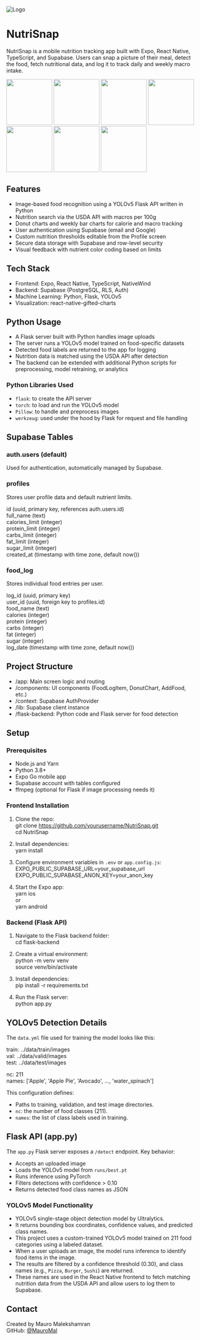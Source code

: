 ![Logo](./assets/NutriSnapLogo-2.png)
# NutriSnap

NutriSnap is a mobile nutrition tracking app built with Expo, React Native, TypeScript, and Supabase. Users can snap a picture of their meal, detect the food, fetch nutritional data, and log it to track daily and weekly macro intake.

<p>
  <img src="./assets/Welcome.jpeg" width="120"/>
  <img src="./assets/SearchView.jpeg" width="120"/>
  <img src="./assets/CameraScreen.jpeg" width="120"/>
  <img src="./assets/ImageView.jpeg" width="120"/>
  <img src="./assets/PastaDetected.jpeg" width="120"/>
  <img src="./assets/CookiesDetected.jpeg" width="120"/>
  <img src="./assets/FoodLog.jpeg" width="120"/>
</p>

## Features

- Image-based food recognition using a YOLOv5 Flask API written in Python  
- Nutrition search via the USDA API with macros per 100g  
- Donut charts and weekly bar charts for calorie and macro tracking  
- User authentication using Supabase (email and Google)  
- Custom nutrition thresholds editable from the Profile screen  
- Secure data storage with Supabase and row-level security  
- Visual feedback with nutrient color coding based on limits  

## Tech Stack

- Frontend: Expo, React Native, TypeScript, NativeWind  
- Backend: Supabase (PostgreSQL, RLS, Auth)  
- Machine Learning: Python, Flask, YOLOv5  
- Visualization: react-native-gifted-charts  

## Python Usage

- A Flask server built with Python handles image uploads  
- The server runs a YOLOv5 model trained on food-specific datasets  
- Detected food labels are returned to the app for logging  
- Nutrition data is matched using the USDA API after detection  
- The backend can be extended with additional Python scripts for preprocessing, model retraining, or analytics  

### Python Libraries Used

- `flask`: to create the API server  
- `torch`: to load and run the YOLOv5 model  
- `Pillow`: to handle and preprocess images  
- `werkzeug`: used under the hood by Flask for request and file handling  

## Supabase Tables

### auth.users (default)
Used for authentication, automatically managed by Supabase.

### profiles
Stores user profile data and default nutrient limits.

id (uuid, primary key, references auth.users.id)  
full_name (text)  
calories_limit (integer)  
protein_limit (integer)  
carbs_limit (integer)  
fat_limit (integer)  
sugar_limit (integer)  
created_at (timestamp with time zone, default now())  

### food_log
Stores individual food entries per user.

log_id (uuid, primary key)  
user_id (uuid, foreign key to profiles.id)  
food_name (text)  
calories (integer)  
protein (integer)  
carbs (integer)  
fat (integer)  
sugar (integer)  
log_date (timestamp with time zone, default now())  

## Project Structure

- /app: Main screen logic and routing  
- /components: UI components (FoodLogItem, DonutChart, AddFood, etc.)  
- /context: Supabase AuthProvider  
- /lib: Supabase client instance  
- /flask-backend: Python code and Flask server for food detection 

## Setup

### Prerequisites

- Node.js and Yarn  
- Python 3.8+  
- Expo Go mobile app  
- Supabase account with tables configured  
- ffmpeg (optional for Flask if image processing needs it)  

### Frontend Installation

1. Clone the repo:  
   git clone https://github.com/yourusername/NutriSnap.git  
   cd NutriSnap  

2. Install dependencies:  
   yarn install  

3. Configure environment variables in `.env` or `app.config.js`:  
   EXPO_PUBLIC_SUPABASE_URL=your_supabase_url  
   EXPO_PUBLIC_SUPABASE_ANON_KEY=your_anon_key  

4. Start the Expo app:  
   yarn ios  
   or  
   yarn android  

### Backend (Flask API)

1. Navigate to the Flask backend folder:  
   cd flask-backend  

2. Create a virtual environment:  
   python -m venv venv  
   source venv/bin/activate  

3. Install dependencies:  
   pip install -r requirements.txt  

4. Run the Flask server:  
   python app.py  

## YOLOv5 Detection Details

The `data.yml` file used for training the model looks like this:

train: ../data/train/images  
val: ../data/valid/images  
test: ../data/test/images  

nc: 211  
names: ['Apple', 'Apple Pie', 'Avocado', ..., 'water_spinach']  

This configuration defines:
- Paths to training, validation, and test image directories.
- `nc`: the number of food classes (211).
- `names`: the list of class labels used in training.

## Flask API (app.py)

The `app.py` Flask server exposes a `/detect` endpoint. Key behavior:

- Accepts an uploaded image
- Loads the YOLOv5 model from `runs/best.pt`
- Runs inference using PyTorch
- Filters detections with confidence > 0.10
- Returns detected food class names as JSON

### YOLOv5 Model Functionality

- YOLOv5 single-stage object detection model by Ultralytics.
- It returns bounding box coordinates, confidence values, and predicted class names.
- This project uses a custom-trained YOLOv5 model trained on 211 food categories using a labeled dataset.
- When a user uploads an image, the model runs inference to identify food items in the image.
- The results are filtered by a confidence threshold (0.30), and class names (e.g., `Pizza`, `Burger`, `Sushi`) are returned.
- These names are used in the React Native frontend to fetch matching nutrition data from the USDA API and allow users to log them to Supabase.

## Contact

Created by Mauro Malekshamran  
GitHub: [@MauroMal](https://github.com/MauroMal) 